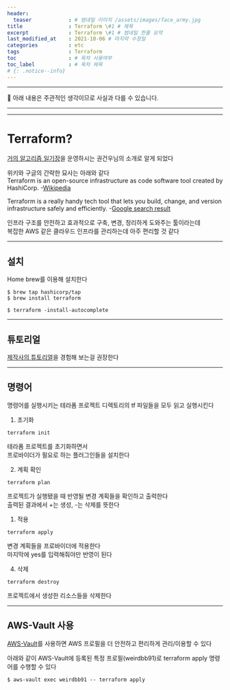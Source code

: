 ```yaml
---
header:
  teaser            : # 썸네일 이미지 /assets/images/face_army.jpg
title               : Terraform \#1 # 제목
excerpt             : Terraform \#1 # 썸네일 한줄 요약
last_modified_at    : 2021-10-06 # 마지막 수정일
categories          : etc
tags                : Terraform
toc                 : # 목차 사용여부
toc_label           : # 목차 제목
# {: .notice--info}
---
```


---
🚫 아래 내용은 주관적인 생각이므로 사실과 다를 수 있습니다.

---
---

# Terraform?

[거의 알고리즘 일기장](https://kunkunwoo.tistory.com/)을 운영하시는 권건우님의 소개로 알게 되었다

위키와 구글의 간략한 묘사는 아래와 같다  
Terraform is an open-source infrastructure as code software tool created by HashiCorp. -[Wikipedia](https://en.wikipedia.org/wiki/Terraform_(software))  

Terraform is a really handy tech tool that lets you build, change, and version infrastructure safely and efficiently. -[Google search result](https://www.darwinrecruitment.com/blog/2016/11/what-is-terraform-and-how-is-it-changing-devops-technologies)

인프라 구조를 안전하고 효과적으로 구축, 변경, 정리하게 도와주는 툴이라는데  
복잡한 AWS 같은 클라우드 인프라를 관리하는데 아주 편리할 것 같다

---

## 설치

Home brew를 이용해 설치한다

```
$ brew tap hashicorp/tap
$ brew install terraform

$ terraform -install-autocomplete
```

---

## 튜토리얼

[제작사의 튜토리얼](https://learn.hashicorp.com/tutorials/terraform/aws-build?in=terraform/aws-get-started)을 경험해 보는걸 권장한다

---

## 명령어

명령어를 실행시키는 테라폼 프로젝트 디렉토리의 tf 파일들을 모두 읽고 실행시킨다

1. 초기화

```
terraform init
```

테라폼 프로젝트를 초기화하면서  
프로바이더가 필요로 하는 플러그인들을 설치한다

2. 계획 확인

```
terraform plan
```

프로젝트가 실행됐을 때 반영될 변경 계획들을 확인하고 출력한다  
출력된 결과에서 +는 생성, -는 삭제를 뜻한다  

1. 적용

```
terraform apply
```

변경 계획들을 프로바이더에 적용한다  
마지막에 yes를 입력해줘야만 반영이 된다  

4. 삭제

```
terraform destroy
```

프로젝트에서 생성한 리소스들을 삭제한다

---

## AWS-Vault 사용

[AWS-Vault](https://weirdbb91.github.io/etc/aws_vault_1/)를 사용하면 AWS 프로필을 더 안전하고 편리하게 관리/이용할 수 있다  

아래와 같이 AWS-Vault에 등록된 특정 프로필(weirdbb91)로 terraform apply 명령어를 수행할 수 있다  

```
$ aws-vault exec weirdbb91 -- terraform apply
```

